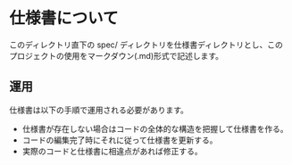 # 仕様書について
このディレクトリ直下の spec/ ディレクトリを仕様書ディレクトリとし、このプロジェクトの使用をマークダウン(.md)形式で記述します。

## 運用
仕様書は以下の手順で運用される必要があります。
- 仕様書が存在しない場合はコードの全体的な構造を把握して仕様書を作る。
- コードの編集完了時にそれに従って仕様書を更新する。
- 実際のコードと仕様書に相違点があれば修正する。